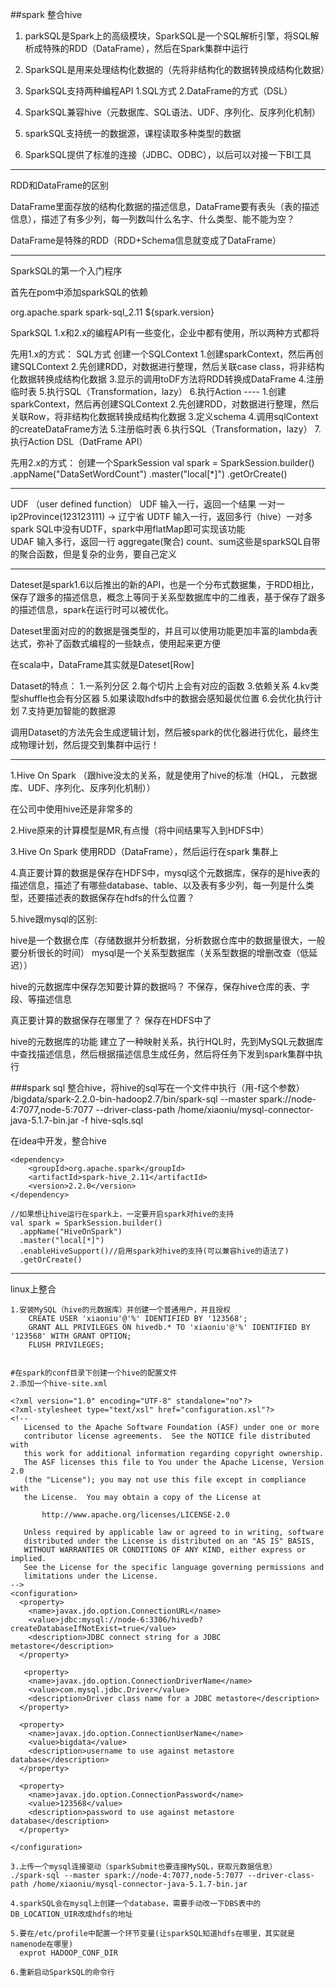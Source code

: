 ##spark 整合hive


1. parkSQL是Spark上的高级模块，SparkSQL是一个SQL解析引擎，将SQL解析成特殊的RDD（DataFrame），然后在Spark集群中运行  

2. SparkSQL是用来处理结构化数据的（先将非结构化的数据转换成结构化数据）

3. SparkSQL支持两种编程API
	1.SQL方式
	2.DataFrame的方式（DSL）

4. SparkSQL兼容hive（元数据库、SQL语法、UDF、序列化、反序列化机制）

5. sparkSQL支持统一的数据源，课程读取多种类型的数据

6. SparkSQL提供了标准的连接（JDBC、ODBC），以后可以对接一下BI工具

------------------------------------------------------------

RDD和DataFrame的区别

DataFrame里面存放的结构化数据的描述信息，DataFrame要有表头（表的描述信息），描述了有多少列，每一列数叫什么名字、什么类型、能不能为空？

DataFrame是特殊的RDD（RDD+Schema信息就变成了DataFrame）


------------------------------------------------------------
SparkSQL的第一个入门程序

首先在pom中添加sparkSQL的依赖

 <!-- 导入spark sql的依赖 -->
<dependency>
    <groupId>org.apache.spark</groupId>
    <artifactId>spark-sql_2.11</artifactId>
    <version>${spark.version}</version>
</dependency>

SparkSQL 1.x和2.x的编程API有一些变化，企业中都有使用，所以两种方式都将

先用1.x的方式：
	SQL方式
		创建一个SQLContext
			1.创建sparkContext，然后再创建SQLContext
			2.先创建RDD，对数据进行整理，然后关联case class，将非结构化数据转换成结构化数据
			3.显示的调用toDF方法将RDD转换成DataFrame
			4.注册临时表
			5.执行SQL（Transformation，lazy）
			6.执行Action
			----
			1.创建sparkContext，然后再创建SQLContext
			2.先创建RDD，对数据进行整理，然后关联Row，将非结构化数据转换成结构化数据
			3.定义schema
			4.调用sqlContext的createDataFrame方法
			5.注册临时表
			6.执行SQL（Transformation，lazy）
			7.执行Action
	DSL（DatFrame API）
		



先用2.x的方式：
	创建一个SparkSession
	val spark = SparkSession.builder()
      .appName("DataSetWordCount")
      .master("local[*]")
      .getOrCreate()


----------------------------------------------------

UDF （user defined function）
	UDF    输入一行，返回一个结果    一对一    ip2Province(123123111)   ->  辽宁省
	UDTF   输入一行，返回多行（hive）一对多    spark SQL中没有UDTF，spark中用flatMap即可实现该功能  
	UDAF   输入多行，返回一行 aggregate(聚合) count、sum这些是sparkSQL自带的聚合函数，但是复杂的业务，要自己定义

----------------------------------------------------

Dateset是spark1.6以后推出的新的API，也是一个分布式数据集，于RDD相比，保存了跟多的描述信息，概念上等同于关系型数据库中的二维表，基于保存了跟多的描述信息，spark在运行时可以被优化。

Dateset里面对应的的数据是强类型的，并且可以使用功能更加丰富的lambda表达式，弥补了函数式编程的一些缺点，使用起来更方便

在scala中，DataFrame其实就是Dateset[Row]

Dataset的特点：
	1.一系列分区
	2.每个切片上会有对应的函数
	3.依赖关系
	4.kv类型shuffle也会有分区器
	5.如果读取hdfs中的数据会感知最优位置
	6.会优化执行计划
	7.支持更加智能的数据源


调用Dataset的方法先会生成逻辑计划，然后被spark的优化器进行优化，最终生成物理计划，然后提交到集群中运行！
	
----------------------------------------------------

1.Hive On Spark （跟hive没太的关系，就是使用了hive的标准（HQL， 元数据库、UDF、序列化、反序列化机制））

在公司中使用hive还是非常多的

2.Hive原来的计算模型是MR,有点慢（将中间结果写入到HDFS中）


3.Hive On Spark 使用RDD（DataFrame），然后运行在spark 集群上


4.真正要计算的数据是保存在HDFS中，mysql这个元数据库，保存的是hive表的描述信息，描述了有哪些database、table、以及表有多少列，每一列是什么类型，还要描述表的数据保存在hdfs的什么位置？

5.hive跟mysql的区别:

hive是一个数据仓库（存储数据并分析数据，分析数据仓库中的数据量很大，一般要分析很长的时间）
mysql是一个关系型数据库（关系型数据的增删改查（低延迟））


hive的元数据库中保存怎知要计算的数据吗？
	不保存，保存hive仓库的表、字段、等描述信息

真正要计算的数据保存在哪里了？
	保存在HDFS中了


hive的元数据库的功能
	建立了一种映射关系，执行HQL时，先到MySQL元数据库中查找描述信息，然后根据描述信息生成任务，然后将任务下发到spark集群中执行

###spark sql 整合hive，将hive的sql写在一个文件中执行（用-f这个参数）
/bigdata/spark-2.2.0-bin-hadoop2.7/bin/spark-sql --master spark://node-4:7077,node-5:7077 --driver-class-path /home/xiaoniu/mysql-connector-java-5.1.7-bin.jar -f hive-sqls.sql

在idea中开发，整合hive
 <!-- spark如果想整合Hive，必须加入hive的支持 -->
	<dependency>
	    <groupId>org.apache.spark</groupId>
	    <artifactId>spark-hive_2.11</artifactId>
	    <version>2.2.0</version>
	</dependency>

    //如果想让hive运行在spark上，一定要开启spark对hive的支持
    val spark = SparkSession.builder()
      .appName("HiveOnSpark")
      .master("local[*]")
      .enableHiveSupport()//启用spark对hive的支持(可以兼容hive的语法了)
      .getOrCreate()

------------------------------------------------------

linux上整合
```
1.安装MySQL（hive的元数据库）并创建一个普通用户，并且授权
	CREATE USER 'xiaoniu'@'%' IDENTIFIED BY '123568'; 
	GRANT ALL PRIVILEGES ON hivedb.* TO 'xiaoniu'@'%' IDENTIFIED BY '123568' WITH GRANT OPTION;
	FLUSH PRIVILEGES;


#在spark的conf目录下创建一个hive的配置文件
2.添加一个hive-site.xml

<?xml version="1.0" encoding="UTF-8" standalone="no"?>
<?xml-stylesheet type="text/xsl" href="configuration.xsl"?>
<!--
   Licensed to the Apache Software Foundation (ASF) under one or more
   contributor license agreements.  See the NOTICE file distributed with
   this work for additional information regarding copyright ownership.
   The ASF licenses this file to You under the Apache License, Version 2.0
   (the "License"); you may not use this file except in compliance with
   the License.  You may obtain a copy of the License at

       http://www.apache.org/licenses/LICENSE-2.0

   Unless required by applicable law or agreed to in writing, software
   distributed under the License is distributed on an "AS IS" BASIS,
   WITHOUT WARRANTIES OR CONDITIONS OF ANY KIND, either express or implied.
   See the License for the specific language governing permissions and
   limitations under the License.
-->
<configuration>
  <property>
    <name>javax.jdo.option.ConnectionURL</name>
    <value>jdbc:mysql://node-6:3306/hivedb?createDatabaseIfNotExist=true</value>
    <description>JDBC connect string for a JDBC metastore</description>
  </property>

   <property>
    <name>javax.jdo.option.ConnectionDriverName</name>
    <value>com.mysql.jdbc.Driver</value>
    <description>Driver class name for a JDBC metastore</description>
  </property>

  <property>
    <name>javax.jdo.option.ConnectionUserName</name>
    <value>bigdata</value>
    <description>username to use against metastore database</description>
  </property>

  <property>
    <name>javax.jdo.option.ConnectionPassword</name>
    <value>123568</value>
    <description>password to use against metastore database</description>
  </property>

</configuration>

3.上传一个mysql连接驱动（sparkSubmit也要连接MySQL，获取元数据信息）
./spark-sql --master spark://node-4:7077,node-5:7077 --driver-class-path /home/xiaoniu/mysql-connector-java-5.1.7-bin.jar

4.sparkSQL会在mysql上创建一个database，需要手动改一下DBS表中的DB_LOCATION_UIR改成hdfs的地址

5.要在/etc/profile中配置一个环节变量(让sparkSQL知道hdfs在哪里，其实就是namenode在哪里)
  exprot HADOOP_CONF_DIR

6.重新启动SparkSQL的命令行
```